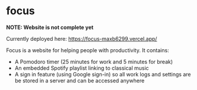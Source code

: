 # focus

**NOTE: Website is not complete yet**

Currently deployed here: https://focus-maxb6299.vercel.app/

Focus is a website for helping people with productivity. It contains:

- A Pomodoro timer (25 minutes for work and 5 minutes for break)
- An embedded Spotify playlist linking to classical music
- A sign in feature (using Google sign-in) so all work logs and settings are be stored in a server and can be accessed anywhere
